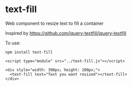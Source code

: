 # text-fill

Web component to resize text to fill a container

Inspired by https://github.com/jquery-textfill/jquery-textfill

To use:

`npm install text-fill`

`<script type="module" src="../text-fill.js"></script>`

```
<div style="width: 300px; height: 200px;">
  <text-fill text="Text you want resized"></text-fill>
</div>
```

